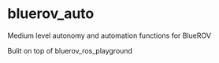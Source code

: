 # bluerov_auto
Medium level autonomy and automation functions for BlueROV

Bulit on top of bluerov_ros_playground
